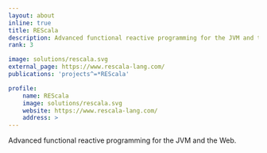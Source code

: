 ```yaml
---
layout: about
inline: true
title: REScala
description: Advanced functional reactive programming for the JVM and the Web.
rank: 3

image: solutions/rescala.svg
external_page: https://www.rescala-lang.com/
publications: 'projects^=*REScala'

profile:
    name: REScala
    image: solutions/rescala.svg
    website: https://www.rescala-lang.com/
    address: >
---
```


Advanced functional reactive programming for the JVM and the Web.
